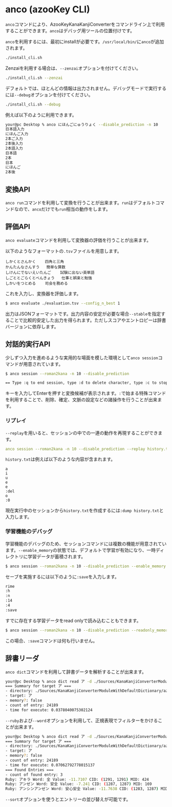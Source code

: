 #  anco (azooKey CLI)

`anco`コマンドにより、AzooKeyKanaKanjiConverterをコマンドライン上で利用することができます。`anco`はデバッグ用ツールの位置付けです。

`anco`を利用するには、最初にinstallが必要です。`/usr/local/bin/`に`anco`が追加されます。

```bash
./install_cli.sh
```

Zenzaiを利用する場合は、`--zenzai`オプションを付けてください。

```bash
./install_cli.sh --zenzai
```

デフォルトでは、ほとんどの情報は出力されません。デバッグモードで実行するには`--debug`オプションを付けてください。

```bash
./install_cli.sh --debug
```

例えば以下のように利用できます。

```bash
your@pc Desktop % anco にほんごにゅうりょく --disable_prediction -n 10
日本語入力
にほんご入力
2本ご入力
2本後入力
2本語入力
日本語
2本
日本
にほんご
2本後
```

## 変換API

`anco run`コマンドを利用して変換を行うことが出来ます。`run`はデフォルトコマンドなので、`anco`だけでも`run`相当の動作をします。

## 評価API

`anco evaluate`コマンドを利用して変換器の評価を行うことが出来ます。

以下のようなフォーマットの`.tsv`ファイルを用意します。
```tsv
しかくとさんかく	四角と三角
かんたんなさんすう	簡単な算数
しけんにでないえいたんご	試験に出ない英単語
しごととごらくとべんきょう	仕事と娯楽と勉強
しかいをつとめる	司会を務める
```

これを入力し、変換器を評価します。

```bash
$ anco evaluate ./evaluation.tsv --config_n_best 1
```

出力はJSONフォーマットです。出力内容の安定が必要な場合`--stable`を指定することで比較的安定した出力を得られます。ただしスコアやエントロピーは辞書バージョンに依存します。

## 対話的実行API

少しずつ入力を進めるような実用的な場面を模した環境として`anco session`コマンドが用意されています。

```bash
$ anco session --roman2kana -n 10 --disable_prediction

== Type :q to end session, type :d to delete character, type :c to stop composition. For other commands, type :h ==
```

キーを入力してEnterを押すと変換候補が表示されます。`:`で始まる特殊コマンドを利用することで、削除、確定、文脈の設定などの諸操作を行うことが出来ます。

### リプレイ

`--replay`を用いると、セッションの中での一連の動作を再現することができます。

```yaml
anco session --roman2kana -n 10 --disable_prediction --replay history.txt
```

`history.txt`は例えば以下のような内容が含まれます。

```
a
i
u
e
e
:del
o
:0
```

現在実行中のセッションから`history.txt`を作成するには`:dump history.txt`と入力します。

### 学習機能のデバッグ
学習機能のデバッグのため、セッションコマンドには複数の機能が用意されています。`--enable_memory`の状態では、デフォルトで学習が有効になり、一時ディレクトリに学習データが蓄積されます。

```bash
$ anco session --roman2kana -n 10 --disable_prediction --enable_memory
```

セーブを実施するには以下のように`:save`を入力します。

```txt
rime
:h
:n
:14
:4
:save
```

すでに存在する学習データをread onlyで読み込むこともできます。

```bash
$ anco session --roman2kana -n 10 --disable_prediction --readonly_memory ./memory
```

この場合、`:save`コマンドは何も行いません。

## 辞書リーダ

`anco dict`コマンドを利用して辞書データを解析することが出来ます。

```bash
your@pc Desktop % anco dict read ア -d ./Sources/KanaKanjiConverterModuleWithDefaultDictionary/azooKey_dictionary_storage/Dictionary/                       
=== Summary for target ア ===
- directory: ./Sources/KanaKanjiConverterModuleWithDefaultDictionary/azooKey_dictionary_storage/Dictionary/
- target: ア
- memory?: false
- count of entry: 24189
- time for execute: 0.0378040075302124
```

`--ruby`および`--word`オプションを利用して、正規表現でフィルターをかけることが出来ます。

```bash
your@pc Desktop % anco dict read ア -d ./Sources/KanaKanjiConverterModuleWithDefaultDictionary/azooKey_dictionary_storage/Dictionary/ --word ".*全"
=== Summary for target ア ===
- directory: ./Sources/KanaKanjiConverterModuleWithDefaultDictionary/azooKey_dictionary_storage/Dictionary/
- target: ア
- memory?: false
- count of entry: 24189
- time for execute: 0.07062792778015137
=== Found Entries ===
- count of found entry: 3
Ruby: アキラ Word: 全 Value: -11.7107 CID: (1291, 1291) MID: 424
Ruby: アンゼン Word: 安全 Value: -7.241 CID: (1287, 1287) MID: 169
Ruby: アンシンアンゼン Word: 安心安全 Value: -11.7638 CID: (1283, 1287) MID: 17
```

`--sort`オプションを使うとエントリーの並び替えが可能です。
